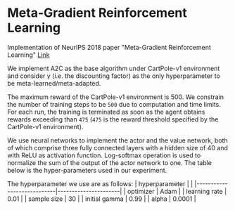 # Meta-Gradient Reinforcement Learning
Implementation of NeurIPS 2018 paper "Meta-Gradient Reinforcement Learning" <a href="https://proceedings.neurips.cc/paper/2018/file/2715518c875999308842e3455eda2fe3-Paper.pdf">Link</a>

We implement A2C as the base algorithm under CartPole-v1 environment and consider γ (i.e. the discounting factor) as the only hyperparameter to be meta-learned/meta-adapted.

The maximum reward of the CartPole-v1 environment is 500. 
We constrain the number of training steps to be `500` due to computation and time limits. For each run, the training is terminated as soon as the agent obtains rewards exceeding than `475` (`475` is the reward threshold specified by the CartPole-v1 environment). 

We use neural networks to implement the actor and the value network, both of which comprise three fully connected layers with a hidden size of 40 and with ReLU as activation function. Log-softmax operation is used to normalize the sum of the output of the actor network to one. The table below is the hyper-parameters used in our experiment.

The hyperparameter we use are as follows:
| hyperparameter |           |
|----------------------------|----------------------|
| optimizer                  | Adam                 |
| learning rate              | 0.01                 |
| sample size                | 30                   |
| initial gamma              | 0.99                 |
| alpha                      | 0.0001               |
